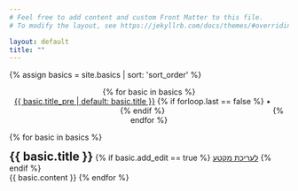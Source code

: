 ```yaml
---
# Feel free to add content and custom Front Matter to this file.
# To modify the layout, see https://jekyllrb.com/docs/themes/#overriding-theme-defaults

layout: default
title: ""
---
```


{% assign basics = site.basics | sort: 'sort_order' %}

<p align="center">
  {% for basic in basics %}
    <span style="display: inline-block;">
      <a href="#{{ basic.slug }}">{{ basic.title_pre | default: basic.title }}</a>
      {% if forloop.last == false %}
      <span class="hide-small">&bull;</span>
      <span class="hide-big"><br></span>
      {% endif %}
    </span>
  {% endfor %}
</p>

{% for basic in basics %}
  <div>
  <h2 style="display: inline;" id="{{ basic.slug }}">{{ basic.title }}</h2>
  {% if basic.add_edit == true %}
  <a class="edit_link_gh" href="https://github.com/quo-il/quo-il/edit/master/{{basic.path}}">לעריכת מקטע</a>
  {% endif %}
  </div>
  {{ basic.content }}
{% endfor %}


